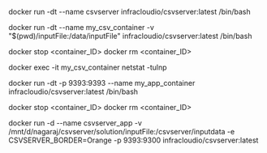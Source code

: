 docker run -dt --name csvserver infracloudio/csvserver:latest /bin/bash

docker run -dt --name my_csv_container -v "$(pwd)/inputFile:/data/inputFile" infracloudio/csvserver:latest /bin/bash

docker stop <container_ID>
docker rm <container_ID>

docker exec -it my_csv_container netstat -tulnp

docker run -dt -p 9393:9393 --name my_app_container infracloudio/csvserver:latest /bin/bash

docker stop <container_ID>
docker rm <container_ID>

docker run -d --name csvserver_app -v /mnt/d/nagaraj/csvserver/solution/inputFile:/csvserver/inputdata -e CSVSERVER_BORDER=Orange -p 9393:9300 infracloudio/csvserver:latest


